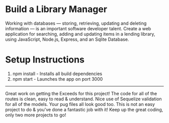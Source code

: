 # Build a Library Manager

Working with databases — storing, retrieving, updating and deleting information — is an important software developer talent. Create a web application for searching, adding and updating items in a lending library, using JavaScript, Node.js, Express, and an Sqlite Database.

# Setup Instructions

1) npm install - Installs all build dependencies
2) npm start - Launches the app on port 3000

---

Great work on getting the Exceeds for this project! The code for all of the routes is clean, easy to read & understand. Nice use of Sequelize validation for all of the models. Your pug files all look good too. This is not an easy project to do & you've done a fantastic job with it! Keep up the great coding, only two more projects to go!
